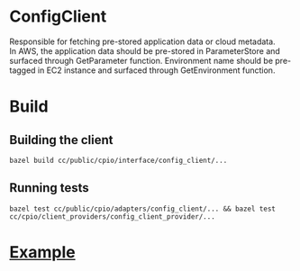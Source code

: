 # ConfigClient

Responsible for fetching pre-stored application data or cloud metadata.  
In AWS, the application data should be pre-stored in ParameterStore and surfaced
through GetParameter function. Environment name should be pre-tagged in EC2 instance and
surfaced through GetEnvironment function.

# Build

## Building the client

    bazel build cc/public/cpio/interface/config_client/...

## Running tests

    bazel test cc/public/cpio/adapters/config_client/... && bazel test cc/cpio/client_providers/config_client_provider/...

# [Example](/cc/public/cpio/examples/config_client_test.cc)
